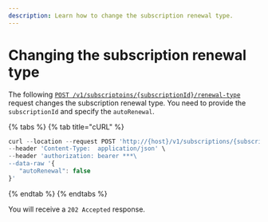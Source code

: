 ```yaml
---
description: Learn how to change the subscription renewal type.
---
```


# Changing the subscription renewal type

The following [`POST /v1/subscriptoins/{subscriptionId}/renewal-type`](https://www.digitalriver.com/docs/commerce-api-reference/#operation/updateRenewalType) request changes the subscription renewal type. You need to provide the `subscriptionId` and specify the `autoRenewal`.

{% tabs %}
{% tab title="cURL" %}
```javascript
curl --location --request POST 'http://{host}/v1/subscriptions/{subscriptionId}/renewal-type' \
--header 'Content-Type:  application/json' \
--header 'authorization: bearer ***\
--data-raw '{
   "autoRenewal": false
}'
```
{% endtab %}
{% endtabs %}

You will receive a `202 Accepted` response.
